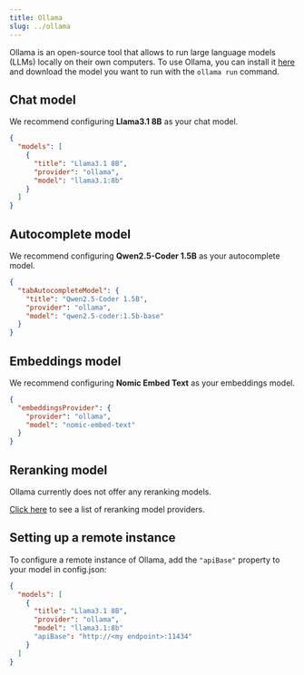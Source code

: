 ```yaml
---
title: Ollama
slug: ../ollama
---
```


Ollama is an open-source tool that allows to run large language models (LLMs) locally on their own computers. To use Ollama, you can install it [here](https://ollama.ai/download) and download the model you want to run with the `ollama run` command.

## Chat model

We recommend configuring **Llama3.1 8B** as your chat model.

```json title="config.json"
{
  "models": [
    {
      "title": "Llama3.1 8B",
      "provider": "ollama",
      "model": "llama3.1:8b"
    }
  ]
}
```

## Autocomplete model

We recommend configuring **Qwen2.5-Coder 1.5B** as your autocomplete model.

```json title="config.json"
{
  "tabAutocompleteModel": {
    "title": "Qwen2.5-Coder 1.5B",
    "provider": "ollama",
    "model": "qwen2.5-coder:1.5b-base"
  }
}
```

## Embeddings model

We recommend configuring **Nomic Embed Text** as your embeddings model.

```json title="config.json"
{
  "embeddingsProvider": {
    "provider": "ollama",
    "model": "nomic-embed-text"
  }
}
```

## Reranking model

Ollama currently does not offer any reranking models.

[Click here](../../model-types/reranking.md) to see a list of reranking model providers.

## Setting up a remote instance

To configure a remote instance of Ollama, add the `"apiBase"` property to your model in config.json:

```json title="config.json"
{
  "models": [
    {
      "title": "Llama3.1 8B",
      "provider": "ollama",
      "model": "llama3.1:8b"
      "apiBase": "http://<my endpoint>:11434"
    }
  ]
}
```
